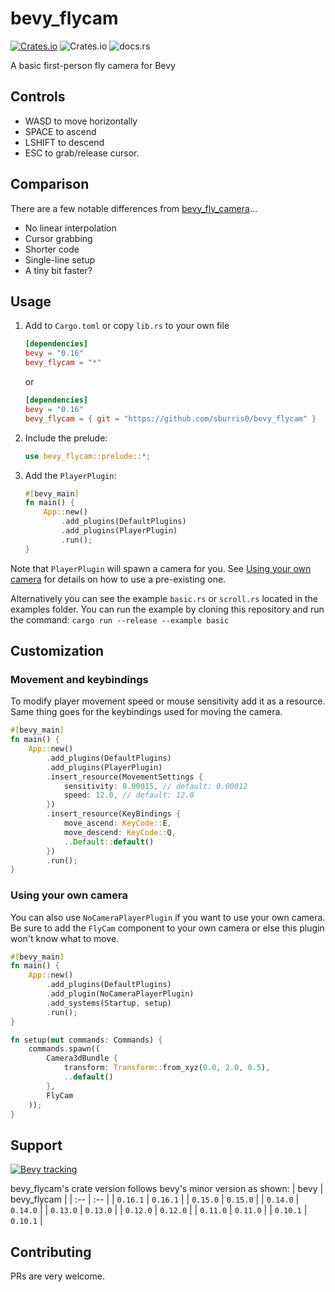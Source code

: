 # bevy_flycam

[![Crates.io](https://img.shields.io/crates/v/bevy_flycam)](https://crates.io/crates/bevy_flycam)
![Crates.io](https://img.shields.io/crates/l/bevy_flycam)
![docs.rs](https://img.shields.io/docsrs/bevy_flycam)

A basic first-person fly camera for Bevy

## Controls

- WASD to move horizontally
- SPACE to ascend
- LSHIFT to descend
- ESC to grab/release cursor.

## Comparison

There are a few notable differences from [bevy_fly_camera](https://github.com/mcpar-land/bevy_fly_camera)...

- No linear interpolation
- Cursor grabbing
- Shorter code
- Single-line setup
- A tiny bit faster?

## Usage

1. Add to `Cargo.toml` or copy `lib.rs` to your own file

    ```toml
    [dependencies]
    bevy = "0.16"
    bevy_flycam = "*"
    ```

    or

    ```toml
    [dependencies]
    bevy = "0.16"
    bevy_flycam = { git = "https://github.com/sburris0/bevy_flycam" }
    ```

2. Include the prelude:

    ```rust
    use bevy_flycam::prelude::*;
    ```

3. Add the `PlayerPlugin`:

    ```rust
    #[bevy_main]
    fn main() {
        App::new()
            .add_plugins(DefaultPlugins)
            .add_plugins(PlayerPlugin)
            .run();
    }
    ```

Note that `PlayerPlugin` will spawn a camera for you. See [Using your own camera](#using-your-own-camera) for details on how to
use a pre-existing one.

Alternatively you can see the example `basic.rs` or `scroll.rs` located in the examples folder.
You can run the example by cloning this repository and run the command: `cargo run --release --example basic`

## Customization

### Movement and keybindings

To modify player movement speed or mouse sensitivity add it as a resource. </br>
Same thing goes for the keybindings used for moving the camera.

```Rust
#[bevy_main]
fn main() {
    App::new()
        .add_plugins(DefaultPlugins)
        .add_plugins(PlayerPlugin)
        .insert_resource(MovementSettings {
            sensitivity: 0.00015, // default: 0.00012
            speed: 12.0, // default: 12.0
        })
        .insert_resource(KeyBindings {
            move_ascend: KeyCode::E,
            move_descend: KeyCode::Q,
            ..Default::default()
        })
        .run();
}
```

### Using your own camera

You can also use `NoCameraPlayerPlugin` if you want to use your own camera. Be sure to add the `FlyCam` component to your own camera or else this plugin won't know what to move.

```Rust
#[bevy_main]
fn main() {
    App::new()
        .add_plugins(DefaultPlugins)
        .add_plugin(NoCameraPlayerPlugin)
        .add_systems(Startup, setup)
        .run();
}

fn setup(mut commands: Commands) {
    commands.spawn((
        Camera3dBundle {
            transform: Transform::from_xyz(0.0, 2.0, 0.5),
            ..default()
        },
        FlyCam
    ));
}
```

## Support

[![Bevy tracking](https://img.shields.io/badge/Bevy%20tracking-released%20version-lightblue)](https://github.com/bevyengine/bevy/blob/main/docs/plugins_guidelines.md#main-branch-tracking)

bevy_flycam's crate version follows bevy's minor version as shown:
| bevy     | bevy_flycam |
| :--      | :--         |
| `0.16.1` | `0.16.1`    |
| `0.15.0` | `0.15.0`    |
| `0.14.0` | `0.14.0`    |
| `0.13.0` | `0.13.0`    |
| `0.12.0` | `0.12.0`    |
| `0.11.0` | `0.11.0`    |
| `0.10.1` | `0.10.1`    |

## Contributing

PRs are very welcome.
